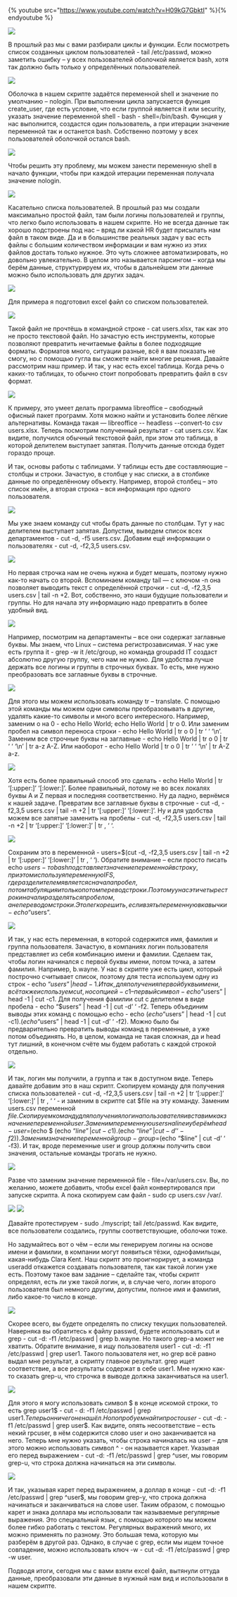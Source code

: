 {% youtube src="https://www.youtube.com/watch?v=H09kG7GbktI" %}{% endyoutube %}

![](images/31/tailpasswd.png)

В прошлый раз мы с вами разбирали циклы и функции. Если посмотреть список
созданных циклом пользователей - tail /etc/passwd, можно заметить ошибку – у всех
пользователей оболочкой является bash, хотя так должно быть только у определённых
пользователей.

![](images/31/create_user.png)

Оболочка в нашем скрипте задаётся переменной shell и значение по умолчанию – nologin.
При выполнении цикла запускается функция create_user, где есть условие, что если группой
является it или security, указать значение переменной shell - bash - shell=/bin/bash. Функция у нас
выполнится, создастся один пользователь, а при итерации значение переменной так и останется
bash. Собственно поэтому у всех пользователей оболочкой остался bash.

![](images/31/shellnologin.png)

Чтобы решить эту проблему, мы можем занести переменную shell в начало функции,
чтобы при каждой итерации переменная получала значение nologin.

![](images/31/varusers.png)

Касательно списка пользователей. В прошлый раз мы создали максимально простой
файл, там были логины пользователей и группы, что легко было использовать в нашем скрипте.
Но не всегда данные так хорошо подстроены под нас – вряд ли какой HR будет присылать нам
файл в таком виде. Да и в большинстве реальных задач у вас есть файлы с большим количеством
информации и вам нужно из этих файлов достать только нужное. Это чуть сложнее
автоматизировать, но довольно увлекательно. В целом это называется парсингом – когда мы
берём данные, структурируем их, чтобы в дальнейшем эти данные можно было использовать
для других задач.

![](images/31/excel.png)

Для примера я подготовил excel файл со списком пользователей.

![](images/31/catxlsx.png)

Такой файл не прочтёшь в командной строке - cat users.xlsx, так как это не просто
текстовой файл. Но зачастую есть инструменты, которые позволяют превратить нечитаемые
файлы в более подходящие форматы. Форматов много, ситуации разные, всё я вам показать не
смогу, но с помощью гугла вы сможете найти многие решения. Давайте рассмотрим наш пример.
И так, у нас есть excel таблица. Когда речь о каких-то таблицах, то обычно стоит попробовать
превратить файл в csv формат.

![](images/31/converttocsv.png)

К примеру, это умеет делать программа libreoffice – свободный офисный пакет программ.
Хотя можно найти и установить более лёгкие альтернативы. Команда такая — libreoffice --
headless --convert-to csv users.xlsx. Теперь посмотрим полученный результат - cat users.csv. Как
видите, получился обычный текстовой файл, при этом это таблица, в которой делителем
выступает запятая. Получить данные отсюда будет гораздо проще.

И так, основы работы с таблицами. У таблицы есть две составляющие – столбцы и
строки. Зачастую, в столбце у нас списки, а в столбике данные по определённому объекту.
Например, второй столбец – это список имён, а вторая строка – вся информация про одного
пользователя.

![](images/31/cut235.png)

Мы уже знаем команду cut чтобы брать данные по столбцам. Тут у нас делителем
выступает запятая. Допустим, выведем список всех департаментов - cut -d, -f5 users.csv. Добавим
ещё информации о пользователях - cut -d, -f2,3,5 users.csv.

![](images/31/cuttail.png)

Но первая строчка нам не очень нужна и будет мешать, поэтому нужно как-то начать со
второй. Вспоминаем команду tail — с ключом -n она позволяет выводить текст с определённой
строчки - cut -d, -f2,3,5 users.csv | tail -n +2. Вот, собственно, это наши будущие пользователи и
группы. Но для начала эту информацию надо превратить в более удобный вид.

![](images/31/grepit.png)

Например, посмотрим на департаменты – все они содержат заглавные буквы. Мы знаем,
что Linux – система регистрозависимая. У нас уже есть группа it - grep -w it /etc/group, но
команда groupadd IT создаст абсолютно другую группу, чего нам не нужно. Для удобства лучше
держать все логины и группы в строчных буквах. То есть, мне нужно преобразовать все
заглавные буквы в строчные.

![](images/31/tr.png)

Для этого мы можем использовать команду tr – translate. С помощью этой команды мы
можем одни символы преобразовывать в другие, удалять какие-то символы и много всего
интересного. Например, заменим o на 0 - echo Hello World; echo Hello World | tr o 0. Или заменим
пробел на символ переноса строки - echo Hello World | tr o 0 | tr ‘ ‘ ‘\n’. Заменим все строчные
буквы на заглавные - echo Hello World | tr o 0 | tr ‘ ‘ ‘\n’ | tr a-z A-Z. Или наоборот - echo Hello
World | tr o 0 | tr ‘ ‘ ‘\n’ | tr A-Z a-z.

![](images/31/cuttr.png)

Хотя есть более правильный способ это сделать - echo Hello World | tr ‘[:upper:]’
‘[:lower:]’. Более правильный, потому не во всех локалях буквы A и Z первая и последняя
соответственно. Ну да ладно, вернёмся к нашей задаче. Превратим все заглавные буквы в
строчные - cut -d, -f2,3,5 users.csv | tail -n +2 | tr ‘[:upper:]’ ‘[:lower:]’. Ну и для удобства можем
все запятые заменить на пробелы - cut -d, -f2,3,5 users.csv | tail -n +2 | tr ‘[:upper:]’ ‘[:lower:]’ | tr , ‘
‘.

![](images/31/usersvar.png)

Сохраним это в переменной - users=$(cut -d, -f2,3,5 users.csv | tail -n +2 | tr ‘[:upper:]’
‘[:lower:]’ | tr , ‘ ‘). Обратите внимание – если просто писать echo $users - то bash подставляет
значение переменной в строку, при этом используя переменную IFS, где разделителем является
сначала пробел, потом табуляция и только потом перевод строки. Поэтому у нас эти четыре
строки начали разделяться пробелом, а не переводом строки. Это легко решить, если взять
переменную в кавычки - echo “$users”.

![](images/31/echoecho.png)

И так, у нас есть переменная, в которой содержится имя, фамилия и группа пользователя.
Зачастую, в компаниях логин пользователя представляет из себя комбинацию имени и фамилии.
Сделаем так, чтобы логин начинался с первой буквы имени, потом точка, а затем фамилия.
Например, b.wayne. У нас в скрипте уже есть цикл, который построчно считывает список,
поэтому для теста используем одну из строк - echo “$users” | head -1. И так, для полученияпервой буквы имени, всё также используем cut, но с опцией -c1 – первый символ - echo “$users” |
head -1 | cut -c1. Для получения фамилии cut c делителем в виде пробела - echo “$users” | head -1 |
cut -d’ ‘ -f2. Теперь объединим выводы этих команд с помощью echo - echo $(echo “$users” | head
-1 | cut -c1).$(echo “$users” | head -1 | cut -d’ ‘ -f2). Можно было бы предварительно превратить
выводы команд в переменные, а уже потом объединять. Но, в целом, команда не такая сложная,
да и head тут лишний, в конечном счёте мы будем работать с каждой строкой отдельно.

![](images/31/forline.png)

И так, логин мы получили, а группа и так в доступном виде. Теперь давайте добавим это
в наш скрипт. Скопируем команду для получения списка пользователей - cut -d, -f2,3,5 users.csv |
tail -n +2 | tr ‘[:upper:]’ ‘[:lower:]’ | tr , ‘ ‘ - и заменим в скрипте cat $file на эту команду. Заменим
users.csv переменной $file. Скопируем команду для получения логина пользователя и вставим
как значение переменной user. Заменим переменную users на line и уберём head - user=$(echo $
(echo “$line” | cut -c1).$(echo “$line” | cut -d’ ‘ -f2)). Заменим значение переменной group -
group=$(echo “$line” | cut -d’ ‘ -f3). И так, вроде переменные user и group должны получить свои
значения, остальные команды трогать не нужно.

![](images/31/varuserscsv.png)

Разве что заменим значение переменной file - file=/var/users.csv. Вы, по желанию, можете
добавить, чтобы excel файл конвертировался при запуске скрипта. А пока скопируем сам файл -
sudo cp users.csv /var/.

![](images/31/sudomyscript.png)
![](images/31/tailpasswd2.png)

Давайте протестируем - sudo ./myscript; tail /etc/passwd. Как видите, все пользователи
создались, группы соответствующие, оболочки тоже.

Но задумайтесь вот о чём – если мы генерируем логины на основе имени и фамилии, в
компании могут появиться тёзки, однофамильцы, какая-нибудь Clara Kent. Наш скрипт это
проигнорирует, а команда useradd откажется создавать пользователя, так как такой логин уже
есть. Поэтому такое вам задание – сделайте так, чтобы скрипт определял, есть ли уже такой
логин, и, в случае чего, логин второго пользователя был немного другим, допустим, полное имя
и фамилия, либо какое-то число в конце.

![](images/31/grepuser1.png)

Скорее всего, вы будете определять по списку текущих пользователей. Наверняка вы
обратитесь к файлу passwd, будете использовать cut и grep - cut -d: -f1 /etc/passwd | grep b.wayne.
Но такого grep-а может не хватить. Обратите внимание, я ищу пользователя user1 - cut -d: -f1
/etc/passwd | grep user1. Такого пользователя нет, но grep всё равно выдал мне результат, а
скрипту главное результат. grep ищет соответствие, а все результаты содержат в себе user1. Мне
нужно как-то сказать grep-u, что строчка в выводе должна заканчиваться на user1.

![](images/31/grepd1.png)

Для этого я могу использовать символ $ в конце искомой строки, то есть grep user1$ - cut -
d: -f1 /etc/passwd | grep user1$. Теперь он ничего не нашёл. Но попробуем найти просто user$ - cut
-d: -f1 /etc/passwd | grep user$. Как видите, опять несоответствие – есть некий rpcuser, в нём
содержится слово user и оно заканчивается на него. Теперь мне нужно указать, чтобы строка
начиналась на user – для этого можно использовать символ ^ - он называется карет. Указывая его
перед выражением - cut -d: -f1 /etc/passwd | grep \^user, мы говорим grep-u, что строка должна
начинаться на эти символы.

![](images/31/grepw.png)

И так, указывая карет перед выражением, а доллар в конце - cut -d: -f1 /etc/passwd | grep
\^user$, мы говорим grep-у, что строка должна начинаться и заканчиваться на слове user. Таким
образом, с помощью карет и знака доллара мы использовали так называемые регулярные
выражения. Это специальный язык, с помощью которого мы можем более гибко работать с
текстом. Регулярных выражений много, их можно применять по разному. Это большая тема,
которую мы разберём в другой раз. Однако, в случае с grep, если мы ищем точное совпадение,
можно использовать ключ -w - cut -d: -f1 /etc/passwd | grep -w user.

Подводя итоги, сегодня мы с вами взяли excel файл, вытянули оттуда данные,
преобразовали эти данные в нужный нам вид и использовали в нашем скрипте.
